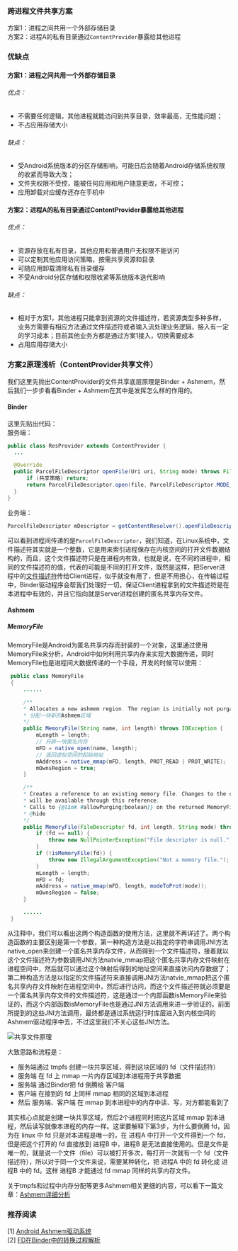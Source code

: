 ### 跨进程文件共享方案

方案1：进程之间共用一个外部存储目录</br>
方案2：进程A的私有目录通过`ContentProvider`暴露给其他进程

### 优缺点
#### 方案1：进程之间共用一个外部存储目录
###### 优点：
- 不需要任何逻辑，其他进程就能访问到共享目录，效率最高，无性能问题；
- 不占应用存储大小

###### 缺点：
- 受Android系统版本的分区存储影响，可能日后会随着Android存储系统权限的收紧而导致大改；
- 文件夹权限不受控，能被任何应用和用户随意更改，不可控；
- 应用卸载对应缓存还存在手机中

#### 方案2：进程A的私有目录通过ContentProvider暴露给其他进程
###### 优点：
- 资源存放在私有目录，其他应用和普通用户无权限不能访问
- 可以定制其他应用访问策略，按需共享资源和目录
- 可随应用卸载清除私有目录缓存
- 不受Android分区存储和权限收紧等系统版本迭代影响

###### 缺点：
- 相对于方案1，其他进程只能拿到资源的文件描述符，若资源类型多种多样，业务方需要有相应方法通过文件描述符或者输入流处理业务逻辑，接入有一定的学习成本；目前其他业务方都是通过方案1接入，切换需要成本
- 占用应用存储大小

### 方案2原理浅析（ContentProvider共享文件）
我们这里先抛出ContentProvider的文件共享底层原理是Binder + Ashmem，然后我们一步步看看Binder + Ashmem在其中是发挥怎么样的作用的。</br>

#### Binder
这里先贴出代码：</br>
服务端：
```java
public class ResProvider extends ContentProvider {
  ...

  @Override
  public ParcelFileDescriptor openFile(Uri uri, String mode) throws FileNotFoundException {
      if (共享策略) return;
      return ParcelFileDescriptor.open(file, ParcelFileDescriptor.MODE_READ_ONLY);
  }
}

```
业务端：
```java
ParcelFileDescriptor mDescriptor = getContentResolver().openFileDescriptor(Uri.parse(uri), "r")
```

可以看到进程间传递的是`ParcelFileDescriptor`，我们知道，在Linux系统中，文件描述符其实就是一个整数，它是用来索引进程保存在内核空间的打开文件数据结构的，而且，这个文件描述符只是在进程内有效，也就是说，在不同的进程中，相同的文件描述符的值，代表的可能是不同的打开文件，既然是这样，把Server进程中的[文件描述符](https://juejin.cn/post/6906444643089514510)传给Client进程，似乎就没有用了，但是不用担心，在传输过程中，Binder驱动程序会帮我们处理好一切，保证Client进程拿到的文件描述符是在本进程中有效的，并且它指向就是Server进程创建的匿名共享内存文件。

#### Ashmem
##### MemoryFile
MemoryFile是Android为匿名共享内存而封装的一个对象，这里通过使用MemoryFile来分析，Android中如何利用共享内存来实现大数据传递，同时MemoryFile也是进程间大数据传递的一个手段，开发的时候可以使用：
```java
 public class MemoryFile  
 {  
     ......  

     /**
     * Allocates a new ashmem region. The region is initially not purgable.
     * 分配一块新的Ashmem区域
     */  
     public MemoryFile(String name, int length) throws IOException {  
         mLength = length;  
         // 开辟一块匿名内存
         mFD = native_open(name, length);
         // 返回虚拟空间的起始地址
         mAddress = native_mmap(mFD, length, PROT_READ | PROT_WRITE);  
         mOwnsRegion = true;  
     }  

     /**
     * Creates a reference to an existing memory file. Changes to the original file
     * will be available through this reference.
     * Calls to {@link #allowPurging(boolean)} on the returned MemoryFile will fail.
     * @hide
     */  
     public MemoryFile(FileDescriptor fd, int length, String mode) throws IOException {  
         if (fd == null) {  
             throw new NullPointerException("File descriptor is null.");  
         }  
         if (!isMemoryFile(fd)) {  
             throw new IllegalArgumentException("Not a memory file.");  
         }  
         mLength = length;  
         mFD = fd;  
         mAddress = native_mmap(mFD, length, modeToProt(mode));  
         mOwnsRegion = false;  
     }  

     ......  
 }  
```
从注释中，我们可以看出这两个构造函数的使用方法，这里就不再详述了。两个构造函数的主要区别是第一个参数，第一种构造方法是以指定的字符串调用JNI方法native_open来创建一个匿名共享内存文件，从而得到一个文件描述符，接着就以这个文件描述符为参数调用JNI方法natvie_mmap把这个匿名共享内存文件映射在进程空间中，然后就可以通过这个映射后得到的地址空间来直接访问内存数据了；第二种构造方法是以指定的文件描述符来直接调用JNI方法natvie_mmap把这个匿名共享内存文件映射在进程空间中，然后进行访问，而这个文件描述符就必须要是一个匿名共享内存文件的文件描述符，这是通过一个内部函数isMemoryFile来验证的，而这个内部函数isMemoryFile也是通过JNI方法调用来进一步验证的。前面所提到的这些JNI方法调用，最终都是通过系统运行时库层进入到内核空间的Ashmem驱动程序中去，不过这里我们不关心这些JNI方法。</br>

![共享文件原理](https://raw.githubusercontent.com/huanzhiyazi/articles/master/%E6%8A%80%E6%9C%AF/android/Android%E5%8C%BF%E5%90%8D%E5%85%B1%E4%BA%AB%E5%86%85%E5%AD%98%EF%BC%88ashmem%EF%BC%89%E5%8E%9F%E7%90%86/images/ashmem_transfer_fd.png)

大致思路和流程是：
- 服务端通过 tmpfs 创建一块共享区域，得到这块区域的 fd（文件描述符）
- 服务端 在 fd 上 mmap 一片内存区域到本进程用于共享数据
- 服务端 通过Binder把 fd 倒腾给 客户端
- 客户端 在接到的 fd 上同样 mmap 相同的区域到本进程
- 然后 服务端、客户端 在 mmap 到本进程中的内存中读、写，对方都能看到了

其实核心点就是创建一块共享区域，然后2个进程同时把这片区域 mmap 到本进程，然后读写就像本进程的内存一样。这里要解释下第3步，为什么要倒腾 fd，因为在 linux 中 fd 只是对本进程是唯一的，在 进程A 中打开一个文件得到一个 fd，但是把这个打开的 fd 直接放到 进程B 中，进程B 是无法直接使用的。但是文件是唯一的，就是说一个文件（file）可以被打开多次，每打开一次就有一个 fd（文件描述符），所以对于同一个文件来说，需要某种转化，把 进程A 中的 fd 转化成 进程B 中的 fd。这样 进程B 才能通过 fd mmap 同样的共享内存文件。


关于tmpfs和过程中内存分配等更多Ashmem相关更细的内容，可以看下一篇文章：[Ashmem详细分析](https://www.kancloud.cn/alex_wsc/androids/477704)</br>

### 推荐阅读
[1] [Android Ashmem驱动系统](https://www.kancloud.cn/alex_wsc/androids/477716)</br>
[2] [FD在Binder中的转换过程解析](https://www.kancloud.cn/alex_wsc/androids/477718)</br>

